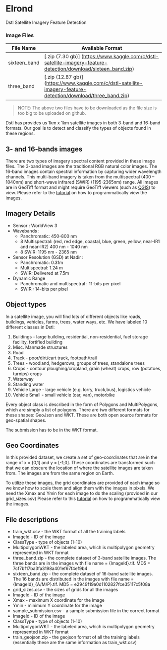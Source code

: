 # Elrond
Dstl Satellite Imagery Feature Detection

### Image Files
File Name | Available Format
--------- | ----------------
sixteen_band | [.zip (7.30 gb)] (https://www.kaggle.com/c/dstl-satellite-imagery-feature-detection/download/sixteen_band.zip)
three_band | [.zip (12.87 gb)] (https://www.kaggle.com/c/dstl-satellite-imagery-feature-detection/download/three_band.zip)

> NOTE: The above two files have to be downloaded as the file size is too big to be uploaded on github.

Dstl has provides us 1km x 1km satellite images in both 3-band and 16-band formats. Our goal is to detect and classify the types of objects found in these regions. 

## 3- and 16-bands images

There are two types of imagery spectral content provided in these image files. The 3-band images are the traditional RGB natural color images. The 16-band images contain spectral information by capturing wider wavelength channels. This multi-band imagery is taken from the multispectral (400 – 1040nm) and short-wave infrared (SWIR) (1195-2365nm) range. All images are in GeoTiff format and might require GeoTiff viewers (such as [QGIS](http://www.qgis.org/)) to view. Please refer to the [tutorial](https://www.kaggle.com/c/dstl-satellite-imagery-feature-detection/details/data-processing-tutorial) on how to programmatically view the images.

## Imagery Details
* Sensor : WorldView 3
* Wavebands :
  * Panchromatic: 450-800 nm
  * 8 Multispectral: (red, red edge, coastal, blue, green, yellow, near-IR1 and near-IR2) 400 nm - 1040 nm
  * 8 SWIR: 1195 nm - 2365 nm
* Sensor Resolution (GSD) at Nadir :
  * Panchromatic: 0.31m 
  * Multispectral: 1.24 m
  * SWIR: Delivered at 7.5m
* Dynamic Range
  * Panchromatic and multispectral : 11-bits per pixel
  * SWIR : 14-bits per pixel
  
## Object types

In a satellite image, you will find lots of different objects like roads, buildings, vehicles, farms, trees, water ways, etc. We have labeled 10 different classes in Dstl:

 1. Buildings - large building, residential, non-residential, fuel storage facility, fortified building
 2. Misc. Manmade structures 
 3. Road 
 4. Track - poor/dirt/cart track, footpath/trail
 5. Trees - woodland, hedgerows, groups of trees, standalone trees
 6. Crops - contour ploughing/cropland, grain (wheat) crops, row (potatoes, turnips) crops
 7. Waterway 
 8. Standing water
 9. Vehicle Large - large vehicle (e.g. lorry, truck,bus), logistics vehicle
 10. Vehicle Small - small vehicle (car, van), motorbike

Every object class is described in the form of Polygons and MultiPolygons, which are simply a list of polygons. There are two different formats for these shapes: GeoJson and WKT. These are both open source formats for geo-spatial shapes. 

The submission has to be in the WKT format. 

## Geo Coordinates

In this provided dataset, we create a set of geo-coordinates that are in the range of x = [0,1] and y = [-1,0]. These coordinates are transformed such that we can obscure the location of where the satellite images are taken from. The images are from the same region on Earth.

To utilize these images, the grid coordinates are provided of each image so we know how to scale them and align them with the images in pixels. We need the Xmax and Ymin for each image to do the scaling (provided in our grid_sizes.csv) Please refer to this [tutorial](https://www.kaggle.com/c/dstl-satellite-imagery-feature-detection/details/data-processing-tutorial) on how to programmatically view the images.

## File descriptions

*  train_wkt.csv - the WKT format of all the training labels
 * ImageId - ID of the image
 * ClassType - type of objects (1-10)
 * MultipolygonWKT - the labeled area, which is multipolygon geometry represented in WKT format 
*  three_band.zip - the complete dataset of 3-band satellite images. The three bands are in the images with file name = {ImageId}.tif.     MD5 = 7cf7bf17ba3fa3198a401ef67f4ef9b4 
*  sixteen_band.zip - the complete dataset of 16-band satellite images. The 16 bands are distributed in the images with file name =         {ImageId}_{A/M/P}.tif. MD5 = e2949f19a0d1102827fce35117c5f08a
*  grid_sizes.csv - the sizes of grids for all the images
 * ImageId - ID of the image
 * Xmax - maximum X coordinate for the image
 * Ymin - minimum Y coordinate for the image
*  sample_submission.csv - a sample submission file in the correct format
 * ImageId - ID of the image
 * ClassType - type of objects (1-10)
 * MultipolygonWKT - the labeled area, which is multipolygon geometry represented in WKT format
*  train_geojson.zip - the geojson format of all the training labels (essentially these are the same information as train_wkt.csv) 
